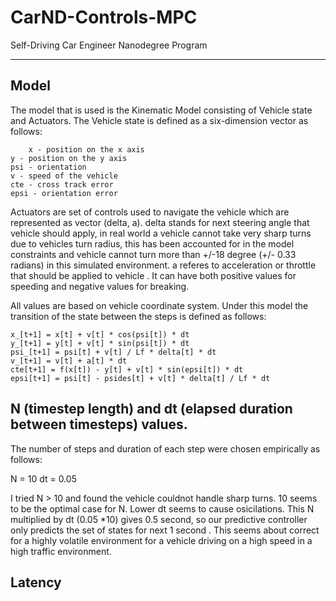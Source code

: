 # CarND-Controls-MPC
Self-Driving Car Engineer Nanodegree Program

---


## Model

The model that is used is the Kinematic Model consisting of Vehicle state and Actuators.  The Vehicle state is defined as a six-dimension vector as follows:
 
        x - position on the x axis
	y - position on the y axis
	psi - orientation
	v - speed of the vehicle
	cte - cross track error
	epsi - orientation error

Actuators are set of controls used to navigate the vehicle which are represented as vector (delta, a).  delta stands for next steering angle that vehicle should apply, in real world a vehicle cannot take very sharp turns due to vehicles turn radius, this has been accounted for in the model constraints and vehicle cannot turn more than +/-18 degree (+/- 0.33 radians) in this simulated environment. a referes to acceleration or throttle that should be applied to vehicle . It can have both positive values for speeding and negative values for breaking.

All values are based on vehicle coordinate system. Under this model the transition of the state between the steps is defined as follows:

	x_[t+1] = x[t] + v[t] * cos(psi[t]) * dt
	y_[t+1] = y[t] + v[t] * sin(psi[t]) * dt
	psi_[t+1] = psi[t] + v[t] / Lf * delta[t] * dt
	v_[t+1] = v[t] + a[t] * dt
	cte[t+1] = f(x[t]) - y[t] + v[t] * sin(epsi[t]) * dt
	epsi[t+1] = psi[t] - psides[t] + v[t] * delta[t] / Lf * dt

## N (timestep length) and dt (elapsed duration between timesteps) values.

The number of steps and duration of each step were chosen empirically as follows:

N = 10 
dt = 0.05

I tried N > 10 and found the vehicle couldnot handle sharp turns.  10 seems to be the optimal case for N.  Lower dt seems to cause osicilations. 
This N multiplied by dt (0.05 *10) gives 0.5 second, so our predictive controller only predicts the set of states for next 1 second .  This seems about correct for a highly volatile environment for a vehicle driving on a high speed in a high traffic environment.



## Latency
